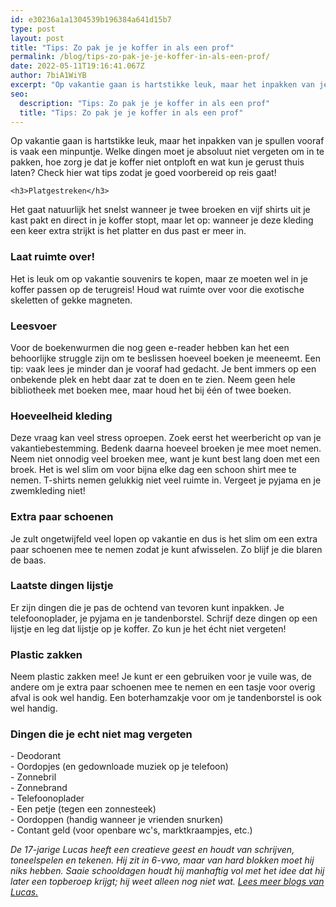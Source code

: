 ```yaml
---
id: e30236a1a1304539b196384a641d15b7
type: post
layout: post
title: "Tips: Zo pak je je koffer in als een prof"
permalink: /blog/tips-zo-pak-je-je-koffer-in-als-een-prof/
date: 2022-05-11T19:16:41.067Z
author: 7biA1WiYB
excerpt: "Op vakantie gaan is hartstikke leuk, maar het inpakken van je spullen vooraf is vaak een minpuntje. Welke dingen moet je absoluut niet vergeten om in te pakken, hoe zorg je dat je koffer niet ontploft en wat kun je gerust thuis laten? Check hier wat tips zodat je goed voorbereid op reis gaat!  "
seo:
  description: "Tips: Zo pak je je koffer in als een prof"
  title: "Tips: Zo pak je je koffer in als een prof"
---
```

Op vakantie gaan is hartstikke leuk, maar het inpakken van je spullen vooraf is vaak een minpuntje. Welke dingen moet je absoluut niet vergeten om in te pakken, hoe zorg je dat je koffer niet ontploft en wat kun je gerust thuis laten? Check hier wat tips zodat je goed voorbereid op reis gaat!  

    <h3>Platgestreken</h3>
<p>Het gaat natuurlijk het snelst wanneer je twee broeken en vijf shirts uit je kast pakt en direct in je koffer stopt, maar let op: wanneer je deze kleding een keer extra strijkt is het platter en dus past er meer in.</p>
<h3>Laat ruimte over!</h3>
<p>Het is leuk om op vakantie souvenirs te kopen, maar ze moeten wel in je koffer passen op de terugreis! Houd wat ruimte over voor die exotische skeletten of gekke magneten.</p>
<h3>Leesvoer</h3>
<p>Voor de boekenwurmen die nog geen e-reader hebben kan het een behoorlijke struggle zijn om te beslissen hoeveel boeken je meeneemt. Een tip: vaak lees je minder dan je vooraf had gedacht. Je bent immers op een onbekende plek en hebt daar zat te doen en te zien. Neem geen hele bibliotheek met boeken mee, maar houd het bij één of twee boeken.</p>
<h3>Hoeveelheid kleding</h3>
<p>Deze vraag kan veel stress oproepen. Zoek eerst het weerbericht op van je vakantiebestemming. Bedenk daarna hoeveel broeken je mee moet nemen. Neem niet onnodig veel broeken mee, want je kunt best lang doen met een broek. Het is wel slim om voor bijna elke dag een schoon shirt mee te nemen. T-shirts nemen gelukkig niet veel ruimte in. Vergeet je pyjama en je zwemkleding niet!</p>
<h3>Extra paar schoenen</h3>
<p>Je zult ongetwijfeld veel lopen op vakantie en dus is het slim om een extra paar schoenen mee te nemen zodat je kunt afwisselen. Zo blijf je die blaren de baas.</p>
<h3>Laatste dingen lijstje</h3>
<p>Er zijn dingen die je pas de ochtend van tevoren kunt inpakken. Je telefoonoplader, je pyjama en je tandenborstel. Schrijf deze dingen op een lijstje en leg dat lijstje op je koffer. Zo kun je het écht niet vergeten!</p>
<h3>Plastic zakken</h3>
<p>Neem plastic zakken mee! Je kunt er een gebruiken voor je vuile was, de andere om je extra paar schoenen mee te nemen en een tasje voor overig afval is ook wel handig. Een boterhamzakje voor om je tandenborstel is ook wel handig.</p>
<h3><strong>Dingen die je echt niet mag vergeten</strong></h3>
<p>- Deodorant<br>- Oordopjes (en gedownloade muziek op je telefoon)<br>- Zonnebril<br>- Zonnebrand<br>- Telefoonoplader<br>- Een petje (tegen een zonnesteek)<br>- Oordoppen (handig wanneer je vrienden snurken)<br>- Contant geld (voor openbare wc's, marktkraampjes, etc.)</p>
<p><em>De 17-jarige Lucas heeft een creatieve geest en houdt van schrijven, toneelspelen en tekenen. Hij zit in 6-vwo, maar van hard blokken moet hij niks hebben. Saaie schooldagen houdt hij manhaftig vol met het idee dat hij later een topberoep krijgt; hij weet alleen nog niet wat. </em><em><a href="https://original.sevendays.nl/users/lucas-versteeg">Lees meer blogs van Lucas.</a></em></p>  
